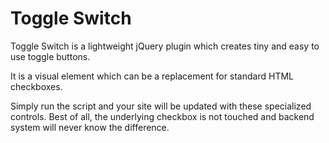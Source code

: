 Toggle Switch
===============

Toggle Switch is a lightweight jQuery plugin which creates tiny and easy to use toggle buttons.

It is a visual element which can be a replacement for standard HTML checkboxes.

Simply run the script and your site will be updated with these specialized controls. Best of all, the underlying checkbox is not touched and backend system will never know the difference.

[Toggle Switch Site]:http://tinytools.codesells.com/toggleswitch